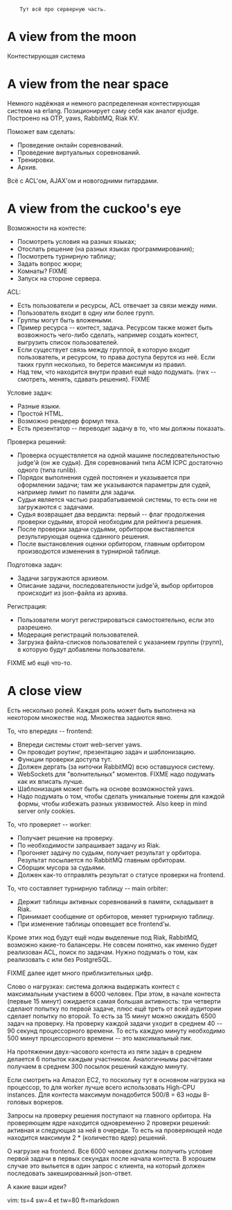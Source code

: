         Тут всё про серверную часть.


A view from the moon
===

Контестирующая система


A view from the near space
===

Немного надёжная и немного распределенная контестирующая система на erlang.
Позиционирует саму себя как аналог ejudge. Построено на OTP, yaws, RabbitMQ,
Riak KV.

Поможет вам сделать:

* Проведение онлайн соревнований.
* Проведение виртуальных соревнований.
* Тренировки.
* Архив.

Всё с ACL'ом, AJAX'ом и новогодними питардами.


A view from the cuckoo's eye
===

Возможности на контесте:

* Посмотреть условия на разных языках;
* Отослать решение (на разных языках программирования);
* Посмотреть турнирную таблицу;
* Задать вопрос жюри;
* Комнаты? FIXME
* Запуск на стороне сервера.

ACL:

* Есть пользователи и ресурсы, ACL отвечает за связи между ними.
* Пользователь входит в одну или более групп.
* Группы могут быть вложеными.
* Пример ресурса -- контест, задача. Ресурсом также может быть возвожность
  чего-либо сделать, например создать контест, выгрузить список
  пользователей.
* Если существует связь между группой, в которую входит пользователь,
  и ресурсом, то права доступа берутся из неё. Если таких групп несколько,
  то берется максимум из правил.
* Над тем, что находится внутри правил ещё надо подумать. (rwx -- смотреть,
  менять, сдавать решения). FIXME

Условие задач:

* Разные языки.
* Простой HTML.
* Возможно рендерер формул теха.
* Есть презентатор -- переводит задачу в то, что мы должны показать.

Проверка решений:

* Проверка осуществляется на одной машине последовательностью judge'й (он же
  судья). Для соревнований типа ACM ICPC достаточно одного (типа runlib).
* Порядок выполнения судей постоянен и указывается при оформлении задачи;
  там же указываются параметры для судей, например лимит по памяти для
  задачи.
* Судьи является частью разрабатываемой системы, то есть они не загружаются
  с задачами.
* Судья возвращает два вердикта: первый -- флаг продолжения проверки судьями,
  второй необходим для рейтинга решения.
* После проверки задачи судьями, орбитором выставляется результирующая
  оценка сданного решения.
* После выстановления оценки орбитором, главным орбитором производются
  изменения в турнирной таблице.

Подготовка задач:

* Задачи загружаются архивом.
* Описание задачи, последовательности judge'й, выбор орбиторов происходит из
  json-файла из архива.

Регистрация:

* Пользователи могут регистрироваться самостоятельно, если это разрешено.
* Модерация регистраций пользователей.
* Загрузка файла-списков пользователей с указанием группы (групп), в которую
  будут добавлены пользователи.

FIXME мб ещё что-то.


A close view
===

Есть несколько ролей. Каждая роль может быть выполнена на некотором множестве
нод. Множества задаются явно.

То, что впередях -- frontend:

* Впереди системы стоит web-server yaws.
* Он проводит роутинг, презентацию задач и шаблонизацию.
* Функции проверки доступа тут.
* Должен дергать (за ниточки RabbitMQ) всю оставшуюся систему.
* WebSockets для "волнительных" моментов. FIXME надо подумать как их вписать
  лучше.
* Шаблонизация может быть на основе возможностей yaws.
* Надо подумать о том, чтобы сделать уникальные токены для каждой формы,
  чтобы избежать разных уязвимостей. Also keep in mind server only cookies.

То, что проверяет -- worker:

* Получает решение на проверку.
* По необходимости запрашивает задачу из Riak.
* Прогоняет задачу по судьям, получает результат у орбитора. Результат
  посылается по RabbitMQ главным орбиторам.
* Сборщик мусора за судьями.
* Должен как-то отправлять результат о статусе проверки на frontend.

То, что составляет турнирную таблицу -- main orbiter:

* Держит таблицы активных соревнований в памяти, складывает в Riak.
* Принимает сообщение от орбиторов, меняет турнирную таблицу.
* При изменение таблицы оповещает все frontend'ы.

Кроме этих нод будут ещё ноды выделеные под Riak, RabbitMQ, возможно какие-то
балансеры. Не совсем понятно, как именно будет реализован ACL, поиск по задачам.
Нужно подумать о том, как реализовать с или без PostgreSQL.

FIXME далее идет много приблизительных цифр.

Слово о нагрузках: система должна выдержать контест с максимальным участием в
6000 человек. При этом, в начале контеста (первые 15 минут) ожидается самая
большая активность: три четверти сделают попытку по первой задаче, плюс ещё
треть от всей аудитории сделает попытку по второй. То есть за 15 минут можно
ожидать 6500 задач на проверку. На проверку каждой задачи уходит в среднем
40 -- 90 секунд процессорного времени. То есть каждую минуту необходимо 500
минут процессорного времени -- это максимальный пик.

На протяжении двух-часового контеста из пяти задач в среднем делается 6 попыток
каждым участником. Аналогичнымы расчётами получаем в среднем 300 посылок решений
каждую минуту.

Если смотреть на Amazon EC2, то поскольку тут в основном нагрузка на процессор,
то для worker лучше всего использовать High-CPU instances. Для контеста максимум
понадобится 500/8 = 63 ноды 8-головых воркеров.

Запросы на проверку решения поступают на главного орбитора. На проверяющем
ядре находится одновременно 2 проверки решений: активная и следующая за ней в
очереди. То есть на проверяющей ноде находится максимум 2 * (количество ядер)
решений.

О нагрузке на frontend. Все 6000 человек должны получить условие первой задачи в
первых секундах после начала контеста. В хорошем случае это выльется в один
запрос с клиента, на который должен последовать закешированный json-ответ.

А какие ваши идеи?


vim: ts=4 sw=4 et tw=80 ft=markdown

